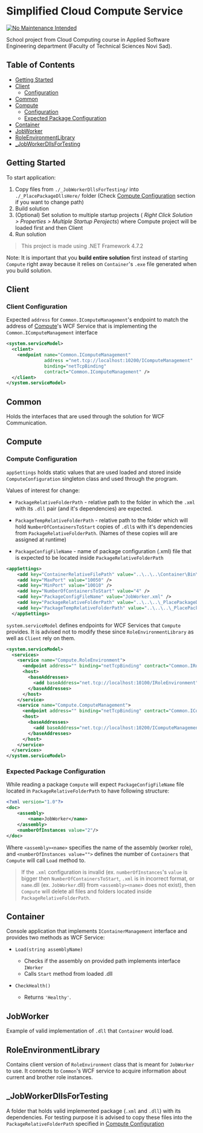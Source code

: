 # Simplified Cloud Compute Service

[![No Maintenance Intended](http://unmaintained.tech/badge.svg)](http://unmaintained.tech/)

School project from Cloud Computing course in Applied Software Engineering department (Faculty of Technical Sciences Novi Sad).

## Table of Contents

- [Getting Started](#Getting-Started)
- [Client](#Client)
  - [Configuration](#Client-Configuration)
- [Common](#Common)
- [Compute](#Compute)
  - [Configuration](#Compute-Configuration)
  - [Expected Package Configuration](#Expected-Package-Configuration)
- [Container](#Container)
- [JobWorker](#JobWorker)
- [RoleEnvironmentLibrary](#RoleEnvironmentLibrary)
- [_JobWorkerDllsForTesting](#_JobWorkerDllsForTesting)

## Getting Started

To start application:

1. Copy files from `./_JobWorkerDllsForTesting/` into `./_PlacePackageDllsHere/` folder (Check [Compute Configuration](#Compute-Configuration) section if you want to change path)
1. Build solution
1. (Optional) Set solution to multiple startup projects ( *Right Click Solution > Properties > Multiple Startup Perojects*) where Compute project will be loaded first and then Client
1. Run solution

> This project is made using .NET Framework 4.7.2

Note: It is important that you **build entire solution** first instead of starting `Compute` right away because it relies on `Container`'s `.exe` file generated when you build solution.

## Client

### Client Configuration

Expected `address` for `Common.IComputeManagement`'s endpoint to match the address of [Compute](#Compute)'s WCF Service that is implementing the `Common.IComputeManagement` interface

```xml
<system.serviceModel>
  <client>
    <endpoint name="Common.IComputeManagement"
              address ="net.tcp://localhost:10200/IComputeManagement"
              binding="netTcpBinding"
              contract="Common.IComputeManagement" />
  </client>
</system.serviceModel>
```

## Common

Holds the interfaces that are used through the solution for WCF Communication.

## Compute

### Compute Configuration

`appSettings` holds static values that are used loaded and stored inside `ComputeConfiguration` singleton class and used through the program.

Values of interest for change:

- `PackageRelativeFolderPath` - relative path to the folder in which the `.xml` with its `.dll` pair (and it's dependencies) are expected.

- `PackageTempRelativeFolderPath` - relative path to the folder which will hold `NumberOfContainersToStart` copies of `.dll`s with it's dependencies from `PackageRelativeFolderPath`. (Names of these copies will are assigned at runtime)

- `PackageConfigFileName` - name of package configuration (.xml) file that is expected to be located inside `PackageRelativeFolderPath`

```xml
<appSettings>
    <add key="ContainerRelativeFilePath" value="..\..\..\Container\Bin\Debug\Container.exe" />
    <add key="MaxPort" value="10050" />
    <add key="MinPort" value="10010" />
    <add key="NumberOfContainersToStart" value="4" />
    <add key="PackageConfigFileName" value="JobWorker.xml" />
    <add key="PackageRelativeFolderPath" value="..\..\..\_PlacePackageDllsHere\" />
    <add key="PackageTempRelativeFolderPath" value="..\..\..\_PlacePackageDllsHere\Temp\" />
  </appSettings>
```

`system.serviceModel` defines endpoints for WCF Services that `Compute` provides. It is advised not to modify these since `RoleEnvironmentLibrary` as well as `Client` rely on them.

```xml
<system.serviceModel>
  <services>
    <service name="Compute.RoleEnvironment">
      <endpoint address="" binding="netTcpBinding" contract="Common.IRoleEnvironment" />
      <host>
        <baseAddresses>
          <add baseAddress="net.tcp://localhost:10100/IRoleEnvironment" />
        </baseAddresses>
      </host>
    </service>
    <service name="Compute.ComputeManagement">
      <endpoint address="" binding="netTcpBinding" contract="Common.IComputeManagement" />
      <host>
        <baseAddresses>
          <add baseAddress="net.tcp://localhost:10200/IComputeManagement" />
        </baseAddresses>
      </host>
    </service>
  </services>
</system.serviceModel>
```

### Expected Package Configuration

While reading a package `Compute` will expect `PackageConfigFileName` file located in `PackageRelativeFolderPath` to have following structure:

```xml
<?xml version="1.0"?>
<doc>
    <assembly>
        <name>JobWorker</name>
    </assembly>
    <numberOfInstances value="2"/>
</doc>
```

Where `<assembly><name>` specifies the name of the assembly (worker role), and `<numberOfInstances value="">` defines the number of `Containers` that `Compute` will call `Load` method to.

> If the `.xml` configuration is invalid (ex. `numberOfInstances`'s `value` is bigger then `NumberOfContainersToStart`, `.xml` is in incorrect format, or `name`.dll (ex. `JobWorker`.dll) from `<assembly><name>` does not exist), then `Compute` will delete all files and folders located inside `PackageRelativeFolderPath`.

## Container

Console application that implements `IContainerManagement` interface and provides two methods as WCF Service:

- `Load(string assemblyName)`
  
  - Checks if the assembly on provided path implements interface `IWorker`
  - Calls `Start` method from loaded .dll

- `CheckHealth()`
  - Returns `'Healthy'`.

## JobWorker

Example of valid implementation of `.dll` that `Container` would load.

## RoleEnvironmentLibrary

Contains client version of `RoleEnvironment` class that is meant for `JobWorker` to use. It connects to `Common`'s WCF service to acquire information about current and brother role instances.

## _JobWorkerDllsForTesting

A folder that holds valid implemented package (`.xml` and `.dll`) with its dependencies. For testing purpose it is advised to copy these files into the `PackageRelativeFolderPath` specified in [Compute Configuration](#Compute-Configuration) 
